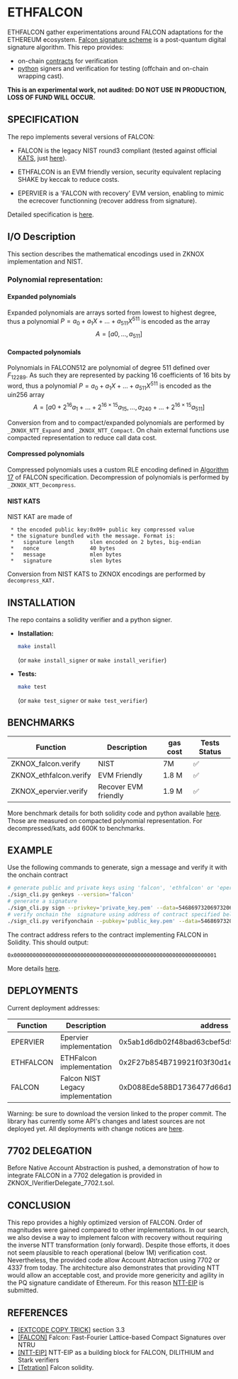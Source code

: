 # ETHFALCON

ETHFALCON gather experimentations around FALCON adaptations for the ETHEREUM ecosystem. [Falcon signature scheme](https://falcon-sign.info/) is a post-quantum digital signature algorithm. 
This repo provides:

* on-chain [contracts](https://github.com/ZKNoxHQ/ETHFALCON/tree/main/src) for verification
* [python](https://github.com/ZKNoxHQ/ETHFALCON/tree/main/python-ref) signers and verification for testing (offchain and on-chain wrapping cast).


**This is an experimental work, not audited: DO NOT USE IN PRODUCTION, LOSS OF FUND WILL OCCUR.**

## SPECIFICATION

The repo implements several versions of FALCON:

* FALCON is the legacy NIST round3 compliant (tested against official [KATS](https://csrc.nist.gov/projects/post-quantum-cryptography/post-quantum-cryptography-standardization/round-3-submissions), just [here](https://github.com/ZKNoxHQ/ETHFALCON/blob/8152c5fc770e863bec799b5cc21dd551ab585fd9/test/ZKNOX_falconKATS.t.sol#L73)).

* ETHFALCON is an EVM friendly version, security equivalent replacing SHAKE by keccak to reduce costs.

* EPERVIER is a 'FALCON with recovery' EVM version, enabling to mimic the ecrecover functionning (recover address from signature).


Detailed specification is [here](./doc/specification.md). 


## I/O Description

This section describes the mathematical encodings used in ZKNOX implementation and NIST.

### Polynomial representation:


#### Expanded polynomials 

Expanded polynomials are arrays sorted from lowest to highest degree, thus a polynomial $P=a_0+a_1X+...+a_{511}X^{511}$ is encoded as the array $$A=[a0, ..., a_{511}]$$

#### Compacted polynomials 

Polynomials in FALCON512 are polynomial of degree 511 defined over $F_{12289}$. As such they are represented by packing 16 coefficients of 16 bits by word, thus a polynomial $P=a_0+a_1X+...+a_{511}X^{511}$ is encoded as the uin256 array $$A=[a0+2^{16}a_1+ ...+2^{16\times 15}a_{15}, ..., a_{240}+ ...+2^{16\times 15}a_{511}]$$

Conversion from and to compact/expanded polynomials are performed by ```_ZKNOX_NTT_Expand``` and ```_ZKNOX_NTT_Compact```. On chain external functions use compacted representation to reduce call data cost.

#### Compressed polynomials

Compressed polynomials uses a custom RLE encoding defined in  [Algorithm 17](https://falcon-sign.info/falcon.pdf) of FALCON specification. 
Decompression of polynomials is performed by ```_ZKNOX_NTT_Decompress```.

#### NIST KATS

NIST KAT are made of

     * the encoded public key:0x09+ public key compressed value
     * the signature bundled with the message. Format is:
	 *   signature length     slen encoded on 2 bytes, big-endian
	 *   nonce                40 bytes
	 *   message              mlen bytes
	 *   signature            slen bytes

Conversion from NIST KATS to ZKNOX encodings are performed by  ```decompress_KAT. ```


## INSTALLATION


The repo contains a solidity verifier and a python signer. 

* **Installation:**
    ```bash
    make install
    ```
    (or `make install_signer` or `make install_verifier`)

* **Tests:**
    ```bash
    make test
    ```
    (or `make test_signer` or `make test_verifier`)

## BENCHMARKS


| Function                   | Description               | gas cost | Tests Status |
|------------------------|---------------------|---------------------|---------------------|
| ZKNOX_falcon.verify       | NIST       | 7M | :white_check_mark:|
| ZKNOX_ethfalcon.verify       | EVM Friendly      | 1.8 M | :white_check_mark:|
| ZKNOX_epervier.verify       | Recover EVM friendly      | 1.9 M | :white_check_mark:|


More benchmark details for both solidity code and python  available [here](./doc/benchmarks.md).
Those are measured on compacted polynomial representation. For decompressed/kats, add 600K to benchmarks.

## EXAMPLE


Use the following commands to generate, sign a message and verify it with the onchain contract
```bash
# generate public and private keys using 'falcon', 'ethfalcon' or 'epervier'
./sign_cli.py genkeys --version='falcon'
# generate a signature
./sign_cli.py sign --privkey='private_key.pem' --data=546869732069732061207472616e73616374696f6e
# verify onchain the  signature using address of contract specified below (ensure --version is compliant with address)
./sign_cli.py verifyonchain --pubkey='public_key.pem' --data=546869732069732061207472616e73616374696f6e --signature='sig' --contractaddress='0xD088Ede58BD1736477d66d114D842bDE279A41Fa' --rpc='https://sepolia.optimism.io'w
```
The contract address refers to the contract implementing FALCON in Solidity. This should output:
```
0x0000000000000000000000000000000000000000000000000000000000000001
```
More details [here](./doc/example.md).



## DEPLOYMENTS

Current deployment addresses:

| Function                   | Description               |address | testnets |
|------------------------|---------------------|---------------------|---------------------|
| EPERVIER     | Epervier implementation     | 0x5ab1d6db02f48bad63cbef5d51c534A76aEB824B | [Optimism (Sepolia)](https://sepolia-optimism.etherscan.io/address/0x5ab1d6db02f48bad63cbef5d51c534A76aEB824B) |
| ETHFALCON     | ETHFalcon implementation      | 0x2F27b854B719921f03f30d1e5d0aE8e0aE7f96cA | [Optimism (Sepolia)](https://sepolia-optimism.etherscan.io/address/0x2F27b854B719921f03f30d1e5d0aE8e0aE7f96cA) |
| FALCON     | Falcon NIST Legacy implementation      | 0xD088Ede58BD1736477d66d114D842bDE279A41Fa | [Optimism (Sepolia)](https://sepolia-optimism.etherscan.io/address/0xD088Ede58BD1736477d66d114D842bDE279A41Fa)|


Warning: be sure to download the version linked to the proper commit. The library has currently some API's changes and latest sources are not deployed yet.
All deployments with change notices are [here](./doc/deployments.md).




## 7702 DELEGATION

Before Native Account Abstraction is pushed, a demonstration of how to integrate FALCON in a 7702 delegation is provided in ZKNOX_IVerifierDelegate_7702.t.sol.



## CONCLUSION

This repo provides a highly optimized version of FALCON. Order of magnitudes were gained compared to other implementations. In our search, we also devise a way to implement falcon with recovery without requiring the inverse NTT transformation (only forward).
Despite those efforts, it does not seem plausible to reach operational (below 1M) verification cost. Nevertheless, the provided code allow Account Abtraction using 7702 or 4337 from today.
The architecture also demonstrates that providing NTT would allow an acceptable cost, and provide more genericity and agility in the PQ signature candidate of Ethereum. For this reason [NTT-EIP]() is submitted.

## REFERENCES
- [[EXTCODE COPY TRICK]](https://eprint.iacr.org/2023/939) section 3.3
- [[FALCON]](https://falcon-sign.info/falcon.pdf) Falcon: Fast-Fourier Lattice-based
Compact Signatures over NTRU
- [[NTT-EIP]]() NTT-EIP as a building block for FALCON, DILITHIUM and Stark verifiers 
- [[Tetration]](https://github.com/Tetration-Lab/falcon-solidity/blob/main/src/Falcon.sol) Falcon solidity.
